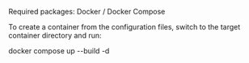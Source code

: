 Required packages: Docker / Docker Compose 

To create a container from the configuration files, switch to the target container directory and run:  

docker compose up --build -d

